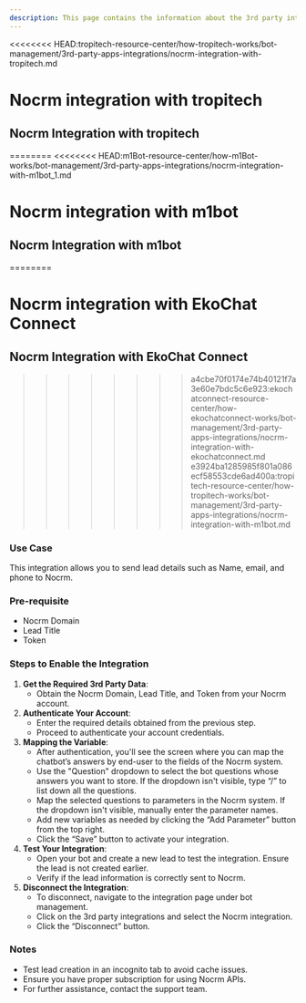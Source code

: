 ```yaml
---
description: This page contains the information about the 3rd party integrations.
---
```


<<<<<<<< HEAD:tropitech-resource-center/how-tropitech-works/bot-management/3rd-party-apps-integrations/nocrm-integration-with-tropitech.md
# Nocrm integration with tropitech

## Nocrm Integration with tropitech
========
<<<<<<<< HEAD:m1Bot-resource-center/how-m1Bot-works/bot-management/3rd-party-apps-integrations/nocrm-integration-with-m1bot_1.md
# Nocrm integration with m1bot

## Nocrm Integration with m1bot
========
# Nocrm integration with EkoChat Connect

## Nocrm Integration with EkoChat Connect
>>>>>>>> a4cbe70f0174e74b40121f7a3e60e7bdc5c6e923:ekochatconnect-resource-center/how-ekochatconnect-works/bot-management/3rd-party-apps-integrations/nocrm-integration-with-ekochatconnect.md
>>>>>>>> e3924ba1285985f801a086ecf58553cde6ad400a:tropitech-resource-center/how-tropitech-works/bot-management/3rd-party-apps-integrations/nocrm-integration-with-m1bot.md

### Use Case

This integration allows you to send lead details such as Name, email, and phone to Nocrm.

### Pre-requisite

* Nocrm Domain
* Lead Title
* Token

### Steps to Enable the Integration

1. **Get the Required 3rd Party Data**:
   * Obtain the Nocrm Domain, Lead Title, and Token from your Nocrm account.
2. **Authenticate Your Account**:
   * Enter the required details obtained from the previous step.
   * Proceed to authenticate your account credentials.
3. **Mapping the Variable**:
   * After authentication, you'll see the screen where you can map the chatbot’s answers by end-user to the fields of the Nocrm system.
   * Use the "Question" dropdown to select the bot questions whose answers you want to store. If the dropdown isn't visible, type “/” to list down all the questions.
   * Map the selected questions to parameters in the Nocrm system. If the dropdown isn't visible, manually enter the parameter names.
   * Add new variables as needed by clicking the “Add Parameter” button from the top right.
   * Click the “Save” button to activate your integration.
4. **Test Your Integration**:
   * Open your bot and create a new lead to test the integration. Ensure the lead is not created earlier.
   * Verify if the lead information is correctly sent to Nocrm.
5. **Disconnect the Integration**:
   * To disconnect, navigate to the integration page under bot management.
   * Click on the 3rd party integrations and select the Nocrm integration.
   * Click the “Disconnect” button.

### Notes

* Test lead creation in an incognito tab to avoid cache issues.
* Ensure you have proper subscription for using Nocrm APIs.
* For further assistance, contact the support team.
